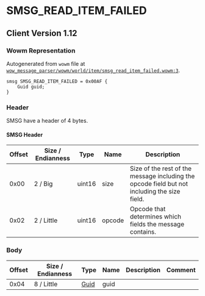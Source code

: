 # SMSG_READ_ITEM_FAILED

## Client Version 1.12

### Wowm Representation

Autogenerated from `wowm` file at [`wow_message_parser/wowm/world/item/smsg_read_item_failed.wowm:3`](https://github.com/gtker/wow_messages/tree/main/wow_message_parser/wowm/world/item/smsg_read_item_failed.wowm#L3).
```rust,ignore
smsg SMSG_READ_ITEM_FAILED = 0x00AF {
    Guid guid;
}
```
### Header

SMSG have a header of 4 bytes.

#### SMSG Header

| Offset | Size / Endianness | Type   | Name   | Description |
| ------ | ----------------- | ------ | ------ | ----------- |
| 0x00   | 2 / Big           | uint16 | size   | Size of the rest of the message including the opcode field but not including the size field.|
| 0x02   | 2 / Little        | uint16 | opcode | Opcode that determines which fields the message contains.|

### Body

| Offset | Size / Endianness | Type | Name | Description | Comment |
| ------ | ----------------- | ---- | ---- | ----------- | ------- |
| 0x04 | 8 / Little | [Guid](../spec/packed-guid.md) | guid |  |  |

